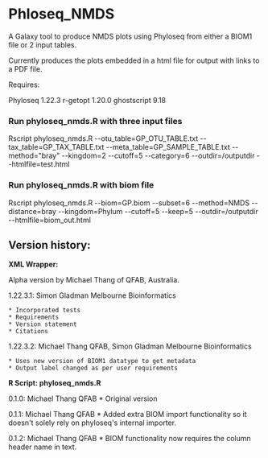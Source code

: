 # Phloseq_NMDS

A Galaxy tool to produce NMDS plots using Phyloseq from either a BIOM1 file or 2 input tables.

Currently produces the plots embedded in a html file for output with links to a PDF file.

Requires:

Phyloseq 1.22.3
r-getopt 1.20.0
ghostscript 9.18


### Run phyloseq_nmds.R with three input files
Rscript phyloseq_nmds.R --otu_table=GP_OTU_TABLE.txt --tax_table=GP_TAX_TABLE.txt --meta_table=GP_SAMPLE_TABLE.txt --method="bray" --kingdom=2 --cutoff=5 --category=6 --outdir=/outputdir --htmlfile=test.html

### Run phyloseq_nmds.R with biom file
Rscript phyloseq_nmds.R --biom=GP.biom --subset=6 --method=NMDS --distance=bray --kingdom=Phylum --cutoff=5 --keep=5 --outdir=/outputdir --htmlfile=biom_out.html

## Version history:

**XML Wrapper:**

Alpha version by Michael Thang of QFAB, Australia.

1.22.3.1: Simon Gladman Melbourne Bioinformatics

    * Incorporated tests
    * Requirements
    * Version statement
    * Citations

1.22.3.2: Michael Thang QFAB, Simon Gladman Melbourne Bioinformatics

    * Uses new version of BIOM1 datatype to get metadata
    * Output label changed as per user requirements


**R Script: phyloseq_nmds.R**

0.1.0: Michael Thang QFAB
    * Original version

0.1.1: Michael Thang QFAB
    * Added extra BIOM import functionality so it doesn't solely rely on phyloseq's internal importer.

0.1.2: Michael Thang QFAB
    * BIOM functionality now requires the column header name in text.
